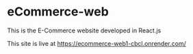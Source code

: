 # eCommerce-web
This is the E-Commerce website developed in React.js

This site is live at https://ecommerce-web1-cbcl.onrender.com/
